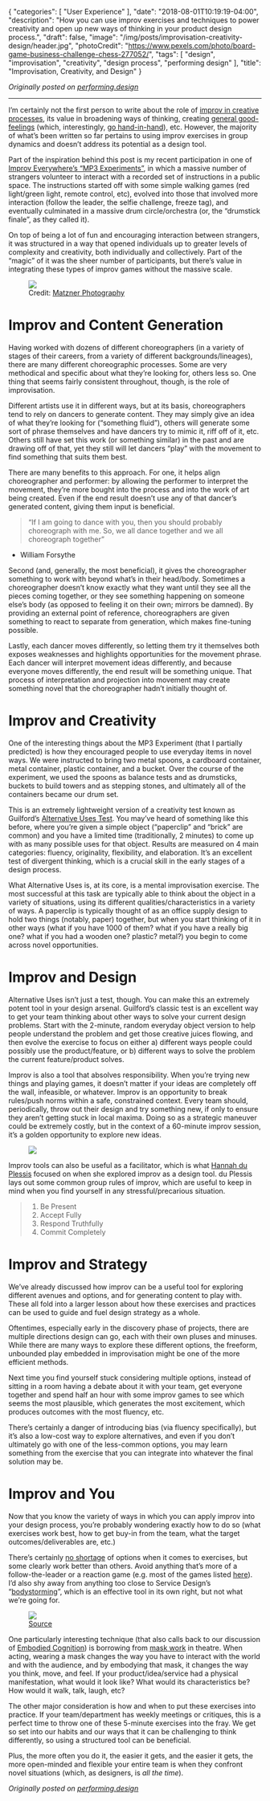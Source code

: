 {
   "categories": [
      "User Experience"
   ],
   "date": "2018-08-01T10:19:19-04:00",
   "description": "How you can use improv exercises and techniques to power creativity and open up new ways of thinking in your product design process.",
   "draft": false,
   "image": "/img/posts/improvisation-creativity-design/header.jpg",
   "photoCredit": "https://www.pexels.com/photo/board-game-business-challenge-chess-277052/",
   "tags": [
      "design",
      "improvisation",
      "creativity",
      "design process",
      "performing design"
   ],
   "title": "Improvisation, Creativity, and Design"
}

*Originally posted on [performing.design](http://performing.design)*

---

I’m certainly not the first person to write about the role of [improv in creative processes](https://medium.muz.li/how-the-fundamentals-of-improv-can-make-us-better-designers-9d203d0f98d4), its value in broadening ways of thinking, creating [general good-feelings](https://www.ideo.com/blog/5-improv-exercises-every-designer-should-know) (which, interestingly, [go hand-in-hand](https://www.ncbi.nlm.nih.gov/pmc/articles/PMC3156609/)), etc. However, the majority of what’s been written so far pertains to using improv exercises in group dynamics and doesn’t address its potential as a design tool.

Part of the inspiration behind this post is my recent participation in one of [Improv Everywhere’s “MP3 Experiments”](https://improveverywhere.com/missions/the-mp3-experiments/), in which a massive number of strangers volunteer to interact with a recorded set of instructions in a public space. The instructions started off with some simple walking games (red light/green light, remote control, etc), evolved into those that involved more interaction (follow the leader, the selfie challenge, freeze tag), and eventually culminated in a massive drum circle/orchestra (or, the “drumstick finale”, as they called it).

On top of being a lot of fun and encouraging interaction between strangers, it was structured in a way that opened individuals up to greater levels of complexity and creativity, both individually and collectively. Part of the “magic” of it was the sheer number of participants, but there’s value in integrating these types of improv games without the massive scale.

<figure>
  <img src="https://cdn-images-1.medium.com/max/2000/1*dEa954FhWDuoqVDyKhdk4w.jpeg" />
  <figcaption>Credit: <a href="http://matznerphotography.com/">Matzner Photography</a></figcaption>
</figure>

# Improv and Content Generation <a name="content-generation" href="#content-generation"><i class="ion-link"></i></a>

Having worked with dozens of different choreographers (in a variety of stages of their careers, from a variety of different backgrounds/lineages), there are many different choreographic processes. Some are very methodical and specific about what they’re looking for, others less so. One thing that seems fairly consistent throughout, though, is the role of improvisation.

Different artists use it in different ways, but at its basis, choreographers tend to rely on dancers to generate content. They may simply give an idea of what they’re looking for (“something fluid”), others will generate some sort of phrase themselves and have dancers try to mimic it, riff off of it, etc. Others still have set this work (or something similar) in the past and are drawing off of that, yet they still will let dancers “play” with the movement to find something that suits them best.

There are many benefits to this approach. For one, it helps align choreographer and performer: by allowing the performer to interpret the movement, they’re more bought into the process and into the work of art being created. Even if the end result doesn’t use any of that dancer’s generated content, giving them input is beneficial.

> “If I am going to dance with you, then you should probably choreograph with me. So, we all dance together and we all choreograph together”
- William Forsythe

Second (and, generally, the most beneficial), it gives the choreographer something to work with beyond what’s in their head/body. Sometimes a choreographer doesn’t know exactly what they want until they see all the pieces coming together, or they see something happening on someone else’s body (as opposed to feeling it on their own; mirrors be damned). By providing an external point of reference, choreographers are given something to react to separate from generation, which makes fine-tuning possible.

Lastly, each dancer moves differently, so letting them try it themselves both exposes weaknesses and highlights opportunities for the movement phrase. Each dancer will interpret movement ideas differently, and because everyone moves differently, the end result will be something unique. That process of interpretation and projection into movement may create something novel that the choreographer hadn’t initially thought of.

# Improv and Creativity <a name="creativity" href="#creativity"><i class="ion-link"></i></a>

One of the interesting things about the MP3 Experiment (that I partially predicted) is how they encouraged people to use everyday items in novel ways. We were instructed to bring two metal spoons, a cardboard container, metal container, plastic container, and a bucket. Over the course of the experiment, we used the spoons as balance tests and as drumsticks, buckets to build towers and as stepping stones, and ultimately all of the containers became our drum set.

This is an extremely lightweight version of a creativity test known as Guilford’s [Alternative Uses Test](https://www.creativehuddle.co.uk/the-alternative-uses-test). You may’ve heard of something like this before, where you’re given a simple object (“paperclip” and “brick” are common) and you have a limited time (traditionally, 2 minutes) to come up with as many possible uses for that object. Results are measured on 4 main categories: fluency, originality, flexibility, and elaboration. It’s an excellent test of divergent thinking, which is a crucial skill in the early stages of a design process.

What Alternative Uses is, at its core, is a mental improvisation exercise. The most successful at this task are typically able to think about the object in a variety of situations, using its different qualities/characteristics in a variety of ways. A paperclip is typically thought of as an office supply design to hold two things (notably, paper) together, but when you start thinking of it in other ways (what if you have 1000 of them? what if you have a really big one? what if you had a wooden one? plastic? metal?) you begin to come across novel opportunities.

# Improv and Design <a name="design" href="#design"><i class="ion-link"></i></a>

Alternative Uses isn’t just a test, though. You can make this an extremely potent tool in your design arsenal. Guilford’s classic test is an excellent way to get your team thinking about other ways to solve your current design problems. Start with the 2-minute, random everyday object version to help people understand the problem and get those creative juices flowing, and then evolve the exercise to focus on either a) different ways people could possibly use the product/feature, or b) different ways to solve the problem the current feature/product solves.

Improv is also a tool that absolves responsibility. When you’re trying new things and playing games, it doesn’t matter if your ideas are completely off the wall, infeasible, or whatever. Improv is an opportunity to break rules/push norms within a safe, constrained context. Every team should, periodically, throw out their design and try something new, if only to ensure they aren’t getting stuck in local maxima. Doing so as a strategic maneuver could be extremely costly, but in the context of a 60-minute improv session, it’s a golden opportunity to explore new ideas.

<figure>
  <img src="https://cdn-images-1.medium.com/max/2000/1*Q63M-f7oaYIEA77HyFmJxQ.jpeg" />
</figure>

Improv tools can also be useful as a facilitator, which is what [Hannah du Plessis](https://medium.com/@Hannahdup/improv-and-design-5bdc033166bb) focused on when she explored improv as a design tool. du Plessis lays out some common group rules of improv, which are useful to keep in mind when you find yourself in any stressful/precarious situation.

> 1. Be Present
> 2. Accept Fully
> 3. Respond Truthfully
> 4. Commit Completely

# Improv and Strategy <a name="strategy" href="#strategy"><i class="ion-link"></i></a>

We’ve already discussed how improv can be a useful tool for exploring different avenues and options, and for generating content to play with. These all fold into a larger lesson about how these exercises and practices can be used to guide and fuel design strategy as a whole.

Oftentimes, especially early in the discovery phase of projects, there are multiple directions design can go, each with their own pluses and minuses. While there are many ways to explore these different options, the freeform, unbounded play embedded in improvisation might be one of the more efficient methods.

Next time you find yourself stuck considering multiple options, instead of sitting in a room having a debate about it with your team, get everyone together and spend half an hour with some improv games to see which seems the most plausible, which generates the most excitement, which produces outcomes with the most fluency, etc.

There’s certainly a danger of introducing bias (via fluency specifically), but it’s also a low-cost way to explore alternatives, and even if you don’t ultimately go with one of the less-common options, you may learn something from the exercise that you can integrate into whatever the final solution may be.

# Improv and You <a name="you" href="#you"><i class="ion-link"></i></a>

Now that you know the variety of ways in which you can apply improv into your design process, you’re probably wondering exactly how to do so (what exercises work best, how to get buy-in from the team, what the target outcomes/deliverables are, etc.)

There’s certainly [no shortage](http://improvencyclopedia.org/games/) of options when it comes to exercises, but some clearly work better than others. Avoid anything that’s more of a follow-the-leader or a reaction game (e.g. most of the games listed [here](https://www.theatrefolk.com/blog/improv-games-for-collaboration/)). I’d also shy away from anything too close to Service Design’s “[bodystorming](http://dux.typepad.com/dux/2011/04/uxd-method-11-of-100-bodystorming.html)”, which is an effective tool in its own right, but not what we’re going for.

<figure>
  <img src="https://cdn-images-1.medium.com/max/2000/1*3dYL7vwioCKYRs_65f9LBQ.jpeg" />
  <figcaption><a href="http://stage-directions.com/562-more-mask-exercises-and-tips.html">Source</a></figcaption>
</figure>

One particularly interesting technique (that also calls back to our discussion of [Embodied Cognition](https://medium.com/performing-design/an-intro-to-embodied-cognition-and-how-it-relates-to-user-centered-design-dbf13a41a86e?source=collection_home---6------1----------------)) is borrowing from [mask work](http://stage-directions.com/562-more-mask-exercises-and-tips.html) in theatre. When acting, wearing a mask changes the way you have to interact with the world and with the audience, and by embodying that mask, it changes the way you think, move, and feel. If your product/idea/service had a physical manifestation, what would it look like? What would its characteristics be? How would it walk, talk, laugh, etc?

The other major consideration is how and when to put these exercises into practice. If your team/department has weekly meetings or critiques, this is a perfect time to throw one of these 5-minute exercises into the fray. We get so set into our habits and our ways that it can be challenging to think differently, so using a structured tool can be beneficial.

Plus, the more often you do it, the easier it gets, and the easier it gets, the more open-minded and flexible your entire team is when they confront novel situations (which, as designers, is *all the time*).

*Originally posted on [performing.design](http://performing.design)*
